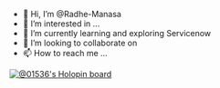 - 👋 Hi, I’m @Radhe-Manasa
- 👀 I’m interested in ...
- 🌱 I’m currently learning and exploring Servicenow
- 💞️ I’m looking to collaborate on 
- 📫 How to reach me ...



[![@01536's Holopin board](https://holopin.me/01536)](https://holopin.io/@01536)
<!---
Radhe-Manasa/Radhe-Manasa is a ✨ special ✨ repository because its `README.md` (this file) appears on your GitHub profile.
You can click the Preview link to take a look at your changes.
--->
